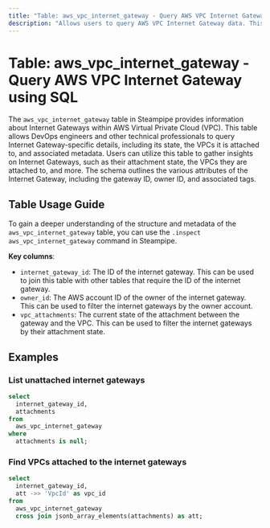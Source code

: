 ```yaml
---
title: "Table: aws_vpc_internet_gateway - Query AWS VPC Internet Gateway using SQL"
description: "Allows users to query AWS VPC Internet Gateway data. This table can be used to gain insights into the Internet Gateways attached to your VPCs, including their state, attached VPCs, and associated tags."
---
```


# Table: aws_vpc_internet_gateway - Query AWS VPC Internet Gateway using SQL

The `aws_vpc_internet_gateway` table in Steampipe provides information about Internet Gateways within AWS Virtual Private Cloud (VPC). This table allows DevOps engineers and other technical professionals to query Internet Gateway-specific details, including its state, the VPCs it is attached to, and associated metadata. Users can utilize this table to gather insights on Internet Gateways, such as their attachment state, the VPCs they are attached to, and more. The schema outlines the various attributes of the Internet Gateway, including the gateway ID, owner ID, and associated tags.

## Table Usage Guide

To gain a deeper understanding of the structure and metadata of the `aws_vpc_internet_gateway` table, you can use the `.inspect aws_vpc_internet_gateway` command in Steampipe.

**Key columns**:

- `internet_gateway_id`: The ID of the internet gateway. This can be used to join this table with other tables that require the ID of the internet gateway.
- `owner_id`: The AWS account ID of the owner of the internet gateway. This can be used to filter the internet gateways by the owner account.
- `vpc_attachments`: The current state of the attachment between the gateway and the VPC. This can be used to filter the internet gateways by their attachment state.

## Examples

### List unattached internet gateways

```sql
select
  internet_gateway_id,
  attachments
from
  aws_vpc_internet_gateway
where
  attachments is null;
```


### Find VPCs attached to the internet gateways

```sql
select
  internet_gateway_id,
  att ->> 'VpcId' as vpc_id
from
  aws_vpc_internet_gateway
  cross join jsonb_array_elements(attachments) as att;
```
